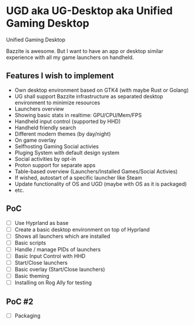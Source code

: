 # UGD aka UG-Desktop aka Unified Gaming Desktop
Unified Gaming Desktop

Bazzite is awesome. But I want to have an app or desktop similar experience with all my game launchers on handheld.

## Features I wish to implement

* Own desktop environment based on GTK4 (with maybe Rust or Golang)
* UG shall support Bazzite infrastructure as separated desktop environment to minimize resources
* Launchers overview
* Showing basic stats in realtime: GPU/CPU/Mem/FPS
* Handheld input control (supported by HHD)
* Handheld friendly search
* Different modern themes (by day/night)
* On game overlay
* Selfhosting Gaming Social activies
* Pluging System with default design system
* Social activities by opt-in
* Proton support for separate apps
* Table-based overview (Launchers/Installed Games/Social Activies)
* If wished, autostart of a specific launcher like Steam
* Update functionality of OS and UGD (maybe with OS as it is packaged)
* etc.

## PoC
- [ ] Use Hyprland as base
- [ ] Create a basic desktop environment on top of Hyprland
- [ ] Shows all launchers which are installed
- [ ] Basic scripts
- [ ] Handle / manage PIDs of launchers
- [ ] Basic Input Control with HHD
- [ ] Start/Close launchers
- [ ] Basic overlay (Start/Close launchers)
- [ ] Basic theming
- [ ] Installing on Rog Ally for testing

## PoC #2
- [ ] Packaging
